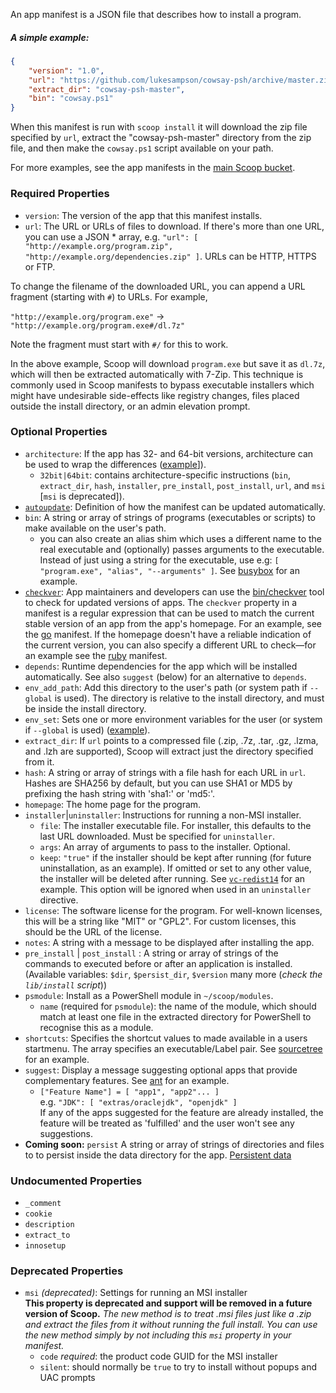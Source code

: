 An app manifest is a JSON file that describes how to install a program.

##### A simple example:
```json
{
    "version": "1.0",
    "url": "https://github.com/lukesampson/cowsay-psh/archive/master.zip",
    "extract_dir": "cowsay-psh-master",
    "bin": "cowsay.ps1"
}
```

When this manifest is run with `scoop install` it will download the zip file specified by `url`, extract the "cowsay-psh-master" directory from the zip file, and then make the `cowsay.ps1` script available on your path.

For more examples, see the app manifests in the [main Scoop bucket](https://github.com/lukesampson/scoop/tree/master/bucket).

### Required Properties

* `version`: The version of the app that this manifest installs.
* `url`: The URL or URLs of files to download. If there's more than one URL, you can use a JSON * array, e.g. `"url": [ "http://example.org/program.zip", "http://example.org/dependencies.zip" ]`. URLs can be HTTP, HTTPS or FTP.

To change the filename of the downloaded URL, you can append a URL fragment (starting with `#`) to URLs. For example,

`"http://example.org/program.exe"` -> `"http://example.org/program.exe#/dl.7z"`

Note the fragment must start with `#/` for this to work.

In the above example, Scoop will download `program.exe` but save it as `dl.7z`, which will then be extracted automatically with 7-Zip. This technique is commonly used in Scoop manifests to bypass executable installers which might have undesirable side-effects like registry changes, files placed outside the install directory, or an admin elevation prompt.

### Optional Properties

* `architecture`: If the app has 32- and 64-bit versions, architecture can be used to wrap the differences ([example](https://github.com/lukesampson/scoop/blob/master/bucket/7zip.json)]).
    * `32bit|64bit`: contains architecture-specific instructions (`bin`, `extract_dir`, `hash`, `installer`,  `pre_install`, `post_install`, `url`, and `msi` [`msi` is deprecated]).
* [`autoupdate`](App-Manifest-Autoupdate#add-autoupdate-to-a-manifest): Definition of how the manifest can be updated automatically.
* `bin`: A string or array of strings of programs (executables or scripts) to make available on the user's path.
    * you can also create an alias shim which uses a different name to the real executable and (optionally) passes arguments to the executable. Instead of just using a string for the executable, use e.g: `[ "program.exe", "alias", "--arguments" ]`. See [busybox](https://github.com/lukesampson/scoop/blob/master/bucket/busybox.json) for an example.
* [`checkver`](App-Manifest-Autoupdate#add-checkver-to-a-manifest): App maintainers and developers can use the [bin/checkver](https://github.com/lukesampson/scoop/blob/master/bin/checkver.ps1) tool to check for updated versions of apps. The `checkver` property in a manifest is a regular expression that can be used to match the current stable version of an app from the app's homepage. For an example, see the [go](https://github.com/lukesampson/scoop/blob/master/bucket/go.json) manifest. If the homepage doesn't have a reliable indication of the current version, you can also specify a different URL to check—for an example see the [ruby](https://github.com/lukesampson/scoop/blob/master/bucket/ruby.json) manifest.
* `depends`: Runtime dependencies for the app which will be installed automatically. See also `suggest` (below) for an alternative to `depends`.
* `env_add_path`: Add this directory to the user's path (or system path if `--global` is used). The directory is relative to the install directory, and must be inside the install directory.
* `env_set`: Sets one or more environment variables for the user (or system if `--global` is used) ([example](https://github.com/lukesampson/scoop/blob/master/bucket/go.json)).
* `extract_dir`: If `url` points to a compressed file (.zip, .7z, .tar, .gz, .lzma, and .lzh are supported), Scoop will extract just the directory specified from it.
* `hash`: A string or array of strings with a file hash for each URL in `url`. Hashes are SHA256 by default, but you can use SHA1 or MD5 by prefixing the hash string with 'sha1:' or 'md5:'.
* `homepage`: The home page for the program.
* `installer`|`uninstaller`: Instructions for running a non-MSI installer.
    * `file`: The installer executable file. For installer, this defaults to the last URL downloaded. Must be specified for `uninstaller`.
    * `args`: An array of arguments to pass to the installer. Optional.
    * `keep`: `"true"` if the installer should be kept after running (for future uninstallation, as an example). If omitted or set to any other value, the installer will be deleted after running. See [`vc-redist14`](https://github.com/lukesampson/scoop/blob/master/bucket/vc-redist14.json) for an example. This option will be ignored when used in an `uninstaller` directive.
* `license`: The software license for the program. For well-known licenses, this will be a string like "MIT" or "GPL2". For custom licenses, this should be the URL of the license.
* `notes`: A string with a message to be displayed after installing the app.
* `pre_install` | `post_install` : A string or array of strings of the commands to executed before or after an application is installed. (Available variables: `$dir`, `$persist_dir`, `$version` many more (_check the `lib/install` script_))
* `psmodule`: Install as a PowerShell module in `~/scoop/modules`.
    * `name` (required for `psmodule`): the name of the module, which should match at least one file in the extracted directory for PowerShell to recognise this as a module.
* `shortcuts`: Specifies the shortcut values to made available in a users startmenu. The array specifies an executable/Label pair. See [sourcetree](https://github.com/lukesampson/scoop-extras/blob/master/sourcetree.json) for an example.
* `suggest`: Display a message suggesting optional apps that provide complementary features. See [ant](https://github.com/lukesampson/scoop/blob/master/bucket/ant.json) for an example. 
    * `["Feature Name"] = [ "app1", "app2"... ]`<br>e.g. `"JDK": [ "extras/oraclejdk", "openjdk" ]`<br>
If any of the apps suggested for the feature are already installed, the feature will be treated as 'fulfilled' and the user won't see any suggestions.
* **Coming soon:** `persist` A string or array of strings of directories and files to to persist inside the data directory for the app. [Persistent data](Persistent-data)

### Undocumented Properties

* `_comment`
* `cookie`
* `description`
* `extract_to`
* `innosetup`

### Deprecated Properties

* `msi` *(deprecated)*: Settings for running an MSI installer<br>
**This property is deprecated and support will be removed in a future version of Scoop.** *The new method is to treat .msi files just like a .zip and extract the files from it without running the full install. You can use the new method simply by not including this `msi` property in your manifest.*
    * `code` *required*: the product code GUID for the MSI installer
    * `silent`: should normally be `true` to try to install without popups and UAC prompts